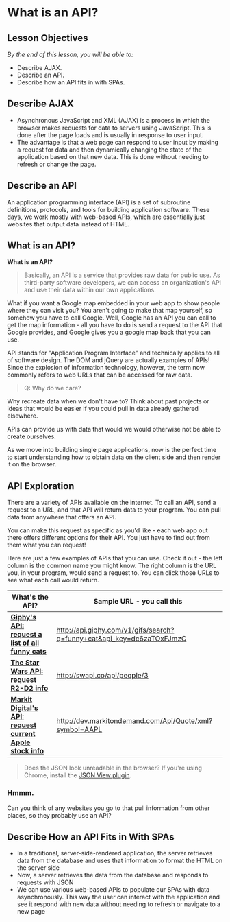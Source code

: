 <!-- Note: Matches React material -->

<!--9:48 WDI4-->

# What is an API?

## Lesson Objectives

*By the end of this lesson, you will be able to:*

- Describe AJAX.
- Describe an API.
- Describe how an API fits in with SPAs.

## Describe AJAX

- Asynchronous JavaScript and XML (AJAX) is a process in which the browser makes requests for data to servers using JavaScript. This is done after the page loads and is usually in response to user input.
- The advantage is that a web page can respond to user input by making a request for data and then dynamically changing the state of the application based on that new data. This is done without needing to refresh or change the page.

## Describe an API

An application programming interface (API) is a set of subroutine definitions, protocols, and tools for building application software. These days, we work mostly with web-based APIs, which are essentially just websites that output data instead of HTML.


## What is an API?

**What is an API?**

> Basically, an API is a service that provides raw data for public use. As third-party software developers, we can access an organization's API and use their data within our own applications.

What if you want a Google map embedded in your web app to show people where they can visit you? You aren't going to make that map yourself, so somehow you have to call Google. Well, Google has an API you can call to get the map information - all you have to do is send a request to the API that Google provides, and Google gives you a google map back that you can use.

API stands for "Application Program Interface" and technically applies to all of software design. The DOM and jQuery are actually examples of APIs! Since the explosion of information technology, however, the term now commonly refers to web URLs that can be accessed for raw data.

> Q: Why do we care?

Why recreate data when we don't have to? Think about past projects or ideas that would be easier if you could pull in data already gathered elsewhere.

APIs can provide us with data that would we would otherwise not be able to create ourselves.

As we move into building single page applications, now is the perfect time to start understanding how to obtain data on the client side and then render it on the browser.

## API Exploration

There are a variety of APIs available on the internet. To call an API, send a request to a URL, and that API will return data to your program. You can pull data from anywhere that offers an API.

You can make this request as specific as you'd like - each web app out there offers different options for their API. You just have to find out from them what you can request!

Here are just a few examples of APIs that you can use. Check it out - the left column is the common name you might know. The right column is the URL you, in your program, would send a request to. You can click those URLs to see what each call would return.

| What's the API? | Sample URL - you call this |
|------|------------|
| **[Giphy's API: request a list of all funny cats](https://github.com/Giphy/GiphyAPI)** | http://api.giphy.com/v1/gifs/search?q=funny+cat&api_key=dc6zaTOxFJmzC |
| **[The Star Wars API: request R2-D2 info](http://swapi.co/)** | http://swapi.co/api/people/3 |
| **[Markit Digital's API: request current Apple stock info](http://dev.markitondemand.com/Api/Quote/xml?symbol=AAPL)** | http://dev.markitondemand.com/Api/Quote/xml?symbol=AAPL



> Does the JSON look unreadable in the browser? If you're using Chrome, install the [JSON View plugin](https://chrome.google.com/webstore/detail/jsonview/chklaanhfefbnpoihckbnefhakgolnmc?hl=en).


### Hmmm.

Can you think of any websites you go to that pull information from other places, so they probably use an API?


## Describe How an API Fits in With SPAs

- In a traditional, server-side-rendered application, the server retrieves data from the database and uses that information to format the HTML on the server side <!-- (Demo https://www.amazon.com). -->
- Now, a server retrieves the data from the database and responds to requests with JSON <!-- (Demo http://www.swapi.co/). -->
- We can use various web-based APIs to populate our SPAs with data asynchronously. This way the user can interact with the application and see it respond with new data without needing to refresh or navigate to a new page <!-- (demo [/starwars](/starwars)). -->



<!--9:56 WDI4 -->
